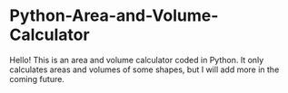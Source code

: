 # Python-Area-and-Volume-Calculator

Hello! This is an area and volume calculator coded in Python. It only calculates areas and volumes of some shapes, but I will add more in the coming future.
